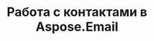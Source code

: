 ---
title: "Работа с контактами в Aspose.Email"
url: /ru/java/working-with-contacts-in-aspose-email/
weight: 30
type: docs
---